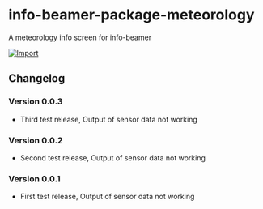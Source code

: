 # info-beamer-package-meteorology
A meteorology info screen for info-beamer

[![Import](https://cdn.infobeamer.com/s/img/import.png)](https://info-beamer.com/use?url=https://github.com/JHSawatzki/info-beamer-package-meteorology)


## Changelog

### Version 0.0.3

 * Third test release, Output of sensor data not working

### Version 0.0.2

 * Second test release, Output of sensor data not working

### Version 0.0.1

 * First test release, Output of sensor data not working

